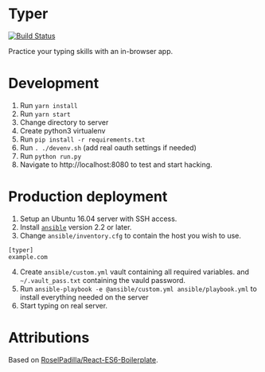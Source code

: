 # Typer
[![Build Status](https://travis-ci.org/mattiaslundberg/typer.svg?branch=master)](https://travis-ci.org/mattiaslundberg/typer)

Practice your typing skills with an in-browser app.

# Development

1. Run `yarn install`
2. Run `yarn start`
3. Change directory to server
4. Create python3 virtualenv
5. Run `pip install -r requirements.txt`
6. Run `. ./devenv.sh` (add real oauth settings if needed)
7. Run `python run.py`
8. Navigate to http://localhost:8080 to test and start hacking.

# Production deployment

1. Setup an Ubuntu 16.04 server with SSH access.
2. Install [`ansible`](https://www.ansible.com/) version 2.2 or later.
3. Change `ansible/inventory.cfg` to contain the host you wish to use.
```
[typer]
example.com
```
4. Create `ansible/custom.yml` vault containing all required variables. and `~/.vault_pass.txt` containing the vauld password.
5. Run `ansible-playbook -e @ansible/custom.yml ansible/playbook.yml` to install everything needed on the server
6. Start typing on real server.

# Attributions
Based on [RoselPadilla/React-ES6-Boilerplate](https://github.com/RoselPadilla/React-ES6-Boilerplate).
